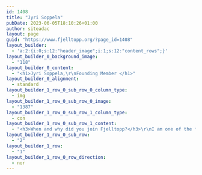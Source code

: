 ```yaml
---
id: 1408
title: "Jyri Soppela"
pubDate: 2023-06-05T18:10:26+01:00
author: siteadac
layout: page
guid: "https://www.fjelltopp.org/?page_id=1408"
layout_builder:
  - 'a:2:{i:0;s:12:"header_image";i:1;s:12:"content_rows";}'
layout_builder_0_background_image:
  - "118"
layout_builder_0_content:
  - "<h1>Jyri Soppela,\r\nFounding Member </h1>"
layout_builder_0_alignment:
  - standard
layout_builder_1_row_0_sub_row_0_column_type:
  - img
layout_builder_1_row_0_sub_row_0_image:
  - "1387"
layout_builder_1_row_0_sub_row_1_column_type:
  - con
layout_builder_1_row_0_sub_row_1_content:
  - "<h3>When and why did you join Fjelltopp?</h3>\r\nI am one of the founders, joining the team in 2015. The impact of our work has always been the main attraction for me, along with being able to work alongside some amazing talent in our team. The project that got me started was our Jordan public health surveillance project.\r\n<h3>What strengths do you bring to Fjelltopp?</h3>\r\nI started out as a database expert, along the way I have gained experience in sales and operations responsibilities. My background is in bioinformatics and software development. I’m often our “man in the field” in projects that don’t specifically require the project manager’s presence at the site of implementation.\r\n<h3>What’s most important to you about working at Fjelltopp?</h3>\r\nFjelltopp is in a unique position of having years of experience in working in both crisis areas and in humanitarian development. We provide expertise and capacity that is hard to come by, bringing together skills in technology, public health and humanitarian aid.\r\n<h3>What values are most important to you?</h3>\r\n<strong>Sustainability and long-term thinking</strong>, not only in our data projects, but in all aspects of a society.\r\n\r\nI think <strong>growing</strong> skills and education are the building blocks of successful companies as well as societies. A sustainable change in a company or a society requires its members to adopt new ways of thinking, understanding concepts on a higher level. Access to education is essential for growth."
layout_builder_1_row_0_sub_row:
  - "2"
layout_builder_1_row:
  - "1"
layout_builder_1_row_0_row_direction:
  - nor
---
```


